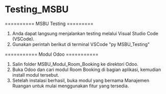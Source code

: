 # Testing_MSBU


========== MSBU Testing =========
1. Anda dapat langsung menjalankan testing melalui Visual Studio Code (VSCode).
2. Gunakan perintah berikut di terminal VSCode "py MSBU_Testing"


=========== Modul Odoo ===========
1. Salin folder MSBU_Modul_Room_Booking ke direktori Odoo.
2. Buka Odoo dan cari modul Room Booking di bagian aplikasi, kemudian install modul tersebut.
3. Setelah instalasi berhasil, buka modul yang bernama Manajemen Ruangan untuk mulai menggunakan fitur yang tersedia.